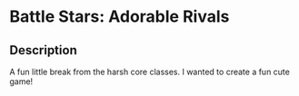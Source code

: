 # Battle Stars: Adorable Rivals

## Description
A fun little break from the harsh core classes. I wanted to create a fun cute game!
